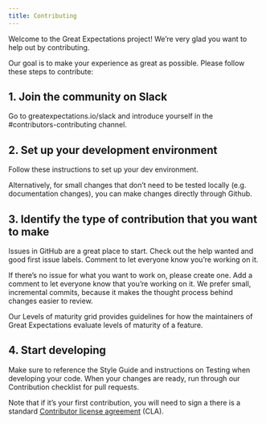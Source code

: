 ```yaml
---
title: Contributing
---
```


Welcome to the Great Expectations project! We’re very glad you want to help out by contributing.

Our goal is to make your experience as great as possible. Please follow these steps to contribute:

## 1. Join the community on Slack
Go to greatexpectations.io/slack and introduce yourself in the #contributors-contributing channel.

## 2. Set up your development environment
Follow these instructions to set up your dev environment.

Alternatively, for small changes that don’t need to be tested locally (e.g. documentation changes), you can make changes directly through Github.

## 3. Identify the type of contribution that you want to make
Issues in GitHub are a great place to start. Check out the help wanted and good first issue labels. Comment to let everyone know you’re working on it.

If there’s no issue for what you want to work on, please create one. Add a comment to let everyone know that you’re working on it. We prefer small, incremental commits, because it makes the thought process behind changes easier to review.

Our Levels of maturity grid provides guidelines for how the maintainers of Great Expectations evaluate levels of maturity of a feature.

## 4. Start developing
Make sure to reference the Style Guide and instructions on Testing when developing your code. When your changes are ready, run through our Contribution checklist for pull requests.

Note that if it’s your first contribution, you will need to sign a there is a standard [Contributor license agreement](https://docs.greatexpectations.io/en/0.13.8/contributing/miscellaneous.html#contributing-cla)  (CLA).
